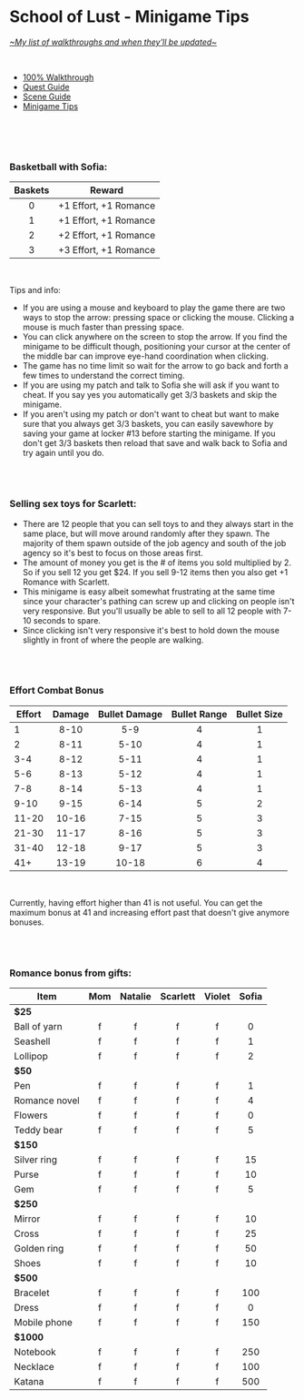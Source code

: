 # School of Lust - Minigame Tips
[*\~My list of walkthroughs and when they'll be updated\~*](https://www.patreon.com/maimlain)

<br>

- [100% Walkthrough](https://github.com/maim-lain/schooloflust/blob/master/walkthrough.md)  
- [Quest Guide](https://github.com/maim-lain/schooloflust/blob/master/quests.md)  
- [Scene Guide](https://github.com/maim-lain/schooloflust/blob/master/scenes.md)  
- [Minigame Tips](https://github.com/maim-lain/schooloflust/blob/master/minigames.md)  

<br>
<br>
<br>

### Basketball with Sofia:
Baskets | Reward
:---: | ---
0  | +1 Effort, +1 Romance
1  | +1 Effort, +1 Romance
2  | +2 Effort, +1 Romance
3  | +3 Effort, +1 Romance

<br>

Tips and info:
- If you are using a mouse and keyboard to play the game there are two ways to stop the arrow: pressing space or clicking the mouse. Clicking a mouse is much faster than pressing space.
- You can click anywhere on the screen to stop the arrow. If you find the minigame to be difficult though, positioning your cursor at the center of the middle bar can improve eye-hand coordination when clicking.
- The game has no time limit so wait for the arrow to go back and forth a few times to understand the correct timing.
- If you are using my patch and talk to Sofia she will ask if you want to cheat. If you say yes you automatically get 3/3 baskets and skip the minigame.
- If you aren't using my patch or don't want to cheat but want to make sure that you always get 3/3 baskets, you can easily savewhore by saving your game at locker #13 before starting the minigame. If you don't get 3/3 baskets then reload that save and walk back to Sofia and try again until you do.

<br>
<br>

### Selling sex toys for Scarlett:
- There are 12 people that you can sell toys to and they always start in the same place, but will move around randomly after they spawn. The majority of them spawn outside of the job agency and south of the job agency so it's best to focus on those areas first.
- The amount of money you get is the # of items you sold multiplied by 2. So if you sell 12 you get $24. If you sell 9-12 items then you also get +1 Romance with Scarlett.
- This minigame is easy albeit somewhat frustrating at the same time since your character's pathing can screw up and clicking on people isn't very responsive. But you'll usually be able to sell to all 12 people with 7-10 seconds to spare.
- Since clicking isn't very responsive it's best to hold down the mouse slightly in front of where the people are walking.

<br>
<br>

### Effort Combat Bonus
Effort | Damage | Bullet Damage | Bullet Range | Bullet Size
--- | :---: | :---: | :---: | :---:
1 | 8-10 | 5-9 | 4 | 1
2 | 8-11 | 5-10 | 4 | 1
3-4 | 8-12 | 5-11 | 4 | 1
5-6 | 8-13 | 5-12 | 4 | 1
7-8 | 8-14 | 5-13 | 4 | 1
9-10 | 9-15 | 6-14 | 5 | 2
11-20 | 10-16 | 7-15 | 5 | 3
21-30 | 11-17 | 8-16 | 5 | 3
31-40 | 12-18 | 9-17 | 5 | 3
41+ | 13-19 | 10-18 | 6 | 4

<br>

Currently, having effort higher than 41 is not useful. You can get the maximum bonus at 41 and increasing effort past that doesn't give anymore bonuses.

<br>
<br>

### Romance bonus from gifts:
Item | Mom | Natalie | Scarlett | Violet | Sofia
--- | :---: | :---: | :---: | :---: | :---:
**$25** | &nbsp; | &nbsp; | &nbsp; | &nbsp; | &nbsp;
Ball of yarn | f | f | f | f | 0
Seashell | f | f | f | f | 1
Lollipop | f | f | f | f | 2
**$50** | &nbsp; | &nbsp; | &nbsp; | &nbsp; | &nbsp;
Pen | f | f | f | f | 1
Romance novel | f | f | f | f | 4
Flowers | f | f | f | f | 0
Teddy bear | f | f | f | f | 5
**$150** | &nbsp; | &nbsp; | &nbsp; | &nbsp; | &nbsp;
Silver ring | f | f | f | f | 15
Purse | f | f | f | f | 10
Gem | f | f | f | f | 5
**$250** | &nbsp; | &nbsp; | &nbsp; | &nbsp; | &nbsp;
Mirror | f | f | f | f | 10
Cross | f | f | f | f | 25
Golden ring | f | f | f | f | 50
Shoes | f | f | f | f | 10
**$500** | &nbsp; | &nbsp; | &nbsp; | &nbsp; | &nbsp;
Bracelet | f | f | f | f | 100
Dress | f | f | f | f | 0
Mobile phone | f | f | f | f | 150
**$1000** | &nbsp; | &nbsp; | &nbsp; | &nbsp; | &nbsp;
Notebook | f | f | f | f | 250
Necklace | f | f | f | f | 100
Katana | f | f | f | f | 500
